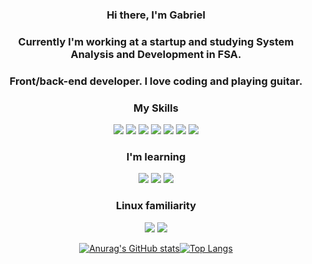 <h3 align="center">Hi there, I'm Gabriel</h3>
<h3 align="center">Currently I'm working at a startup and studying System Analysis and Development in FSA.</h3>
<h3 align="center">Front/back-end developer. I love coding and playing guitar.</h3>
<div align="center">
    <h3 align="center">My Skills</h3>
    <img src= "https://img.shields.io/badge/HTML5-E34F26?style=for-the-badge&logo=html5&logoColor=white"></img>
    <img src= "https://img.shields.io/badge/CSS3-1572B6?style=for-the-badge&logo=css3&logoColor=white"></img>
    <img src= "https://img.shields.io/badge/JavaScript-323330?style=for-the-badge&logo=javascript&logoColor=F7DF1E"></img>
    <img src= "https://img.shields.io/badge/PHP-777BB4?style=for-the-badge&logo=php&logoColor=white"></img>
    <img src= "https://img.shields.io/badge/Bootstrap-563D7C?style=for-the-badge&logo=bootstrap&logoColor=white"></img>
    <img src= "https://img.shields.io/badge/MySQL-00000F?style=for-the-badge&logo=mysql&logoColor=white"></img>
    <img src="https://img.shields.io/badge/node.js%20-%2343853D.svg?&style=for-the-badge&logo=node.js&logoColor=white" />
    <h3 align="center">I'm learning</h3>
        <img src="https://img.shields.io/badge/C-0057e7?&style=for-the-badge&logo=C&logoColor=white">
        <img src="https://img.shields.io/badge/ReactJS-0057e7?&style=for-the-badge&logo=React&logoColor=white">
        <img src="https://img.shields.io/badge/React Native-0057e7?&style=for-the-badge&logo=react&logoColor=white">       
    <h3 align="center">Linux familiarity</h3>
    <img src="https://img.shields.io/badge/DEBIAN-bf0000?&style=for-the-badge&logo=Debian&logoColor=white">
    <img src="https://img.shields.io/badge/ARCH-0057e7?&style=for-the-badge&logo=ArchLinux&logoColor=white">
    
[![Anurag's GitHub stats](https://github-readme-stats.vercel.app/api?username=theboygabs&show_icons=true&theme=github_dark&hide_border=true&bg_color=0000)](https://github.com/anuraghazra/github-readme-stats)[![Top Langs](https://github-readme-stats.vercel.app/api/top-langs/?username=theboygabs&layout=compact&theme=github_dark&hide_border=true&bg_color=0000)](https://github.com/anuraghazra/github-readme-stats)
</div>
